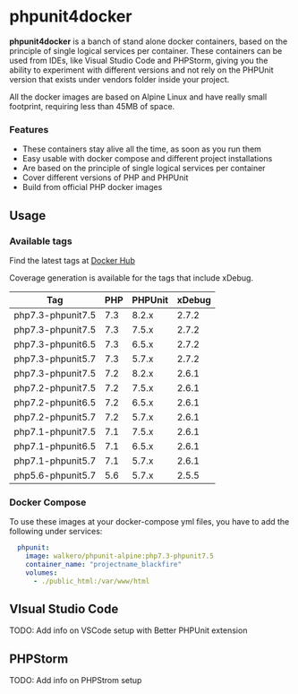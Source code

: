 # phpunit4docker
**phpunit4docker** is a banch of stand alone docker containers, based on the principle of single logical services per container. These containers can be used from IDEs, like Visual Studio Code and PHPStorm, giving you the ability to experiment with different versions and not rely on the PHPUnit version that exists under vendors folder inside your project.

All the docker images are based on Alpine Linux and have really small footprint, requiring less than 45MB of space.

### Features
- These containers stay alive all the time, as soon as you run them
- Easy usable with docker compose and different project installations
- Are based on the principle of single logical services per container
- Cover different versions of PHP and PHPUnit
- Build from official PHP docker images


## Usage
### Available tags

Find the latest tags at [Docker Hub](https://hub.docker.com/r/walkero/phpunit-alpine/tags)

Coverage generation is available for the tags that include xDebug.

| Tag                  | PHP    | PHPUnit  | xDebug   |
| -------------------- | ------ | -------- | -------- | 
| php7.3-phpunit7.5    | 7.3    | 8.2.x    | 2.7.2    |
| php7.3-phpunit7.5    | 7.3    | 7.5.x    | 2.7.2    |
| php7.3-phpunit6.5    | 7.3    | 6.5.x    | 2.7.2    |
| php7.3-phpunit5.7    | 7.3    | 5.7.x    | 2.7.2    |
| php7.3-phpunit7.5    | 7.2    | 8.2.x    | 2.6.1    |
| php7.2-phpunit7.5    | 7.2    | 7.5.x    | 2.6.1    |
| php7.2-phpunit6.5    | 7.2    | 6.5.x    | 2.6.1    |
| php7.2-phpunit5.7    | 7.2    | 5.7.x    | 2.6.1    |
| php7.1-phpunit7.5    | 7.1    | 7.5.x    | 2.6.1    |
| php7.1-phpunit6.5    | 7.1    | 6.5.x    | 2.6.1    |
| php7.1-phpunit5.7    | 7.1    | 5.7.x    | 2.6.1    |
| php5.6-phpunit5.7    | 5.6    | 5.7.x    | 2.5.5    |

### Docker Compose
To use these images at your docker-compose yml files, you have to add the following under services:
```yaml
  phpunit:
    image: walkero/phpunit-alpine:php7.3-phpunit7.5
    container_name: "projectname_blackfire"
    volumes:
      - ./public_html:/var/www/html 
```

## VIsual Studio Code

TODO: Add info on VSCode setup with Better PHPUnit extension

## PHPStorm

TODO: Add info on PHPStrom setup
